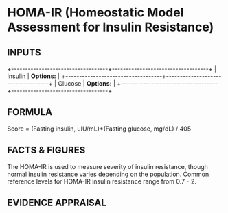# HOMA-IR (Homeostatic Model Assessment for Insulin Resistance)

## INPUTS

+-----------------------------------+-----------------------------------+
| Insulin                           | **Options:**                      |
+-----------------------------------+-----------------------------------+
| Glucose                           | **Options:**                      |
+-----------------------------------+-----------------------------------+

## FORMULA

Score = (Fasting insulin, uIU/mL)\*(Fasting glucose, mg/dL) / 405

## FACTS & FIGURES

The HOMA-IR is used to measure severity of insulin resistance, though
normal insulin resistance varies depending on the population. Common
reference levels for HOMA-IR insulin resistance range from 0.7 - 2.

## EVIDENCE APPRAISAL
